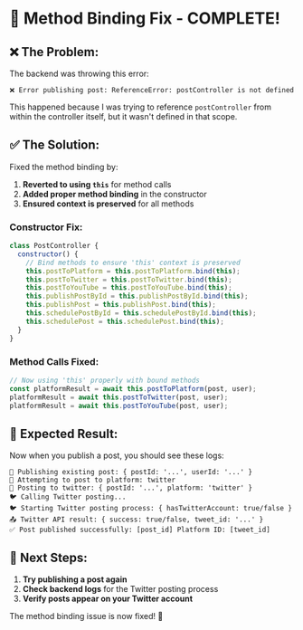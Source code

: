 # 🔧 Method Binding Fix - COMPLETE!

## ❌ The Problem:
The backend was throwing this error:
```
❌ Error publishing post: ReferenceError: postController is not defined
```

This happened because I was trying to reference `postController` from within the controller itself, but it wasn't defined in that scope.

## ✅ The Solution:
Fixed the method binding by:

1. **Reverted to using `this`** for method calls
2. **Added proper method binding** in the constructor
3. **Ensured context is preserved** for all methods

### Constructor Fix:
```javascript
class PostController {
  constructor() {
    // Bind methods to ensure 'this' context is preserved
    this.postToPlatform = this.postToPlatform.bind(this);
    this.postToTwitter = this.postToTwitter.bind(this);
    this.postToYouTube = this.postToYouTube.bind(this);
    this.publishPostById = this.publishPostById.bind(this);
    this.publishPost = this.publishPost.bind(this);
    this.schedulePostById = this.schedulePostById.bind(this);
    this.schedulePost = this.schedulePost.bind(this);
  }
}
```

### Method Calls Fixed:
```javascript
// Now using 'this' properly with bound methods
const platformResult = await this.postToPlatform(post, user);
platformResult = await this.postToTwitter(post, user);
platformResult = await this.postToYouTube(post, user);
```

## 🎯 Expected Result:

Now when you publish a post, you should see these logs:
```
🚀 Publishing existing post: { postId: '...', userId: '...' }
🚀 Attempting to post to platform: twitter
🚀 Posting to twitter: { postId: '...', platform: 'twitter' }
🐦 Calling Twitter posting...
🐦 Starting Twitter posting process: { hasTwitterAccount: true/false }
📤 Twitter API result: { success: true/false, tweet_id: '...' }
✅ Post published successfully: [post_id] Platform ID: [tweet_id]
```

## 🚀 Next Steps:

1. **Try publishing a post again**
2. **Check backend logs** for the Twitter posting process
3. **Verify posts appear on your Twitter account**

The method binding issue is now fixed! 🎉
